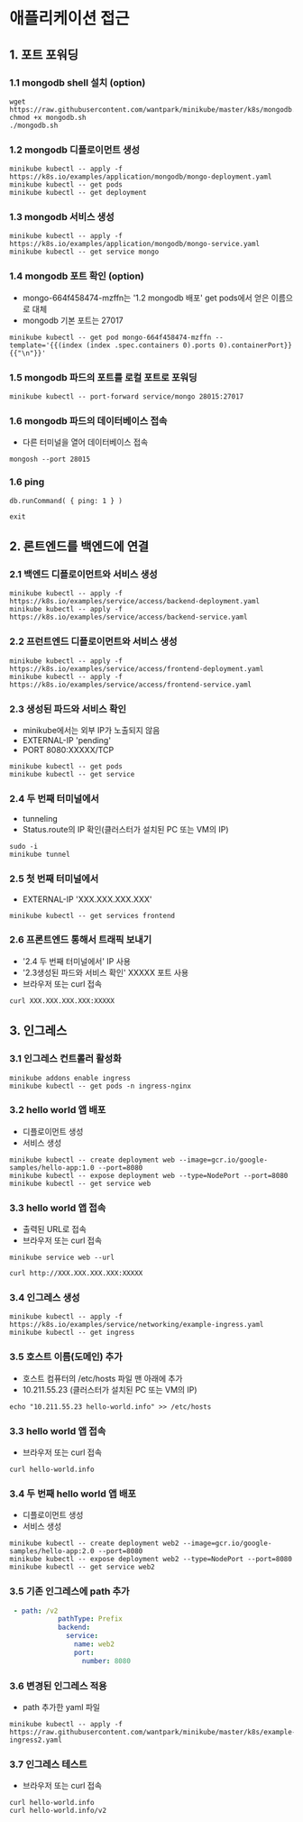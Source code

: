 # 애플리케이션 접근

## 1. 포트 포워딩

### 1.1 mongodb shell 설치 (option)

```text
wget https://raw.githubusercontent.com/wantpark/minikube/master/k8s/mongodb.sh
chmod +x mongodb.sh
./mongodb.sh
```

### 1.2 mongodb 디플로이먼트 생성

```text
minikube kubectl -- apply -f https://k8s.io/examples/application/mongodb/mongo-deployment.yaml
minikube kubectl -- get pods
minikube kubectl -- get deployment
```

### 1.3 mongodb 서비스 생성

```text
minikube kubectl -- apply -f https://k8s.io/examples/application/mongodb/mongo-service.yaml
minikube kubectl -- get service mongo
```

### 1.4 mongodb 포트 확인 (option)

-   mongo-664f458474-mzffn는 '1.2 mongodb 배포' get pods에서 얻은 이름으로 대체
-   mongodb 기본 포트는 27017

```text
minikube kubectl -- get pod mongo-664f458474-mzffn --template='{{(index (index .spec.containers 0).ports 0).containerPort}}{{"\n"}}'
```

### 1.5 mongodb 파드의 포트를 로컬 포트로 포워딩

```text
minikube kubectl -- port-forward service/mongo 28015:27017
```

### 1.6 mongodb 파드의 데이터베이스 접속

-   다른 터미널을 열어 데이터베이스 접속

```text
mongosh --port 28015
```

### 1.6 ping

```text
db.runCommand( { ping: 1 } )

exit
```

## 2. 론트엔드를 백엔드에 연결

### 2.1 백엔드 디플로이먼트와 서비스 생성

```text
minikube kubectl -- apply -f https://k8s.io/examples/service/access/backend-deployment.yaml
minikube kubectl -- apply -f https://k8s.io/examples/service/access/backend-service.yaml
```

### 2.2 프런트엔드 디플로이먼트와 서비스 생성

```text
minikube kubectl -- apply -f https://k8s.io/examples/service/access/frontend-deployment.yaml
minikube kubectl -- apply -f https://k8s.io/examples/service/access/frontend-service.yaml
```

### 2.3 생성된 파드와 서비스 확인

-   minikube에서는 외부 IP가 노출되지 않음
-   EXTERNAL-IP 'pending'
-   PORT 8080:XXXXX/TCP

```text
minikube kubectl -- get pods
minikube kubectl -- get service
```

### 2.4 두 번째 터미널에서

-   tunneling
-   Status.route의 IP 확인(클러스터가 설치된 PC 또는 VM의 IP)

```text
sudo -i
minikube tunnel
```

### 2.5 첫 번째 터미널에서

-   EXTERNAL-IP 'XXX.XXX.XXX.XXX'

```text
minikube kubectl -- get services frontend
```

### 2.6 프론트엔드 통해서 트래픽 보내기

-   '2.4 두 번째 터미널에서' IP 사용
-   '2.3생성된 파드와 서비스 확인' XXXXX 포트 사용
-   브라우저 또는 curl 접속

```text
curl XXX.XXX.XXX.XXX:XXXXX
```

## 3. 인그레스

### 3.1 인그레스 컨트롤러 활성화

```text
minikube addons enable ingress
minikube kubectl -- get pods -n ingress-nginx
```

### 3.2 hello world 앱 배포

-   디플로이먼트 생성
-   서비스 생성

```text
minikube kubectl -- create deployment web --image=gcr.io/google-samples/hello-app:1.0 --port=8080
minikube kubectl -- expose deployment web --type=NodePort --port=8080
minikube kubectl -- get service web
```

### 3.3 hello world 앱 접속

-   출력된 URL로 접속
-   브라우저 또는 curl 접속

```text
minikube service web --url

curl http://XXX.XXX.XXX.XXX:XXXXX
```

### 3.4 인그레스 생성

```text
minikube kubectl -- apply -f https://k8s.io/examples/service/networking/example-ingress.yaml
minikube kubectl -- get ingress
```

### 3.5 호스트 이름(도메인) 추가

-   호스트 컴퓨터의 /etc/hosts 파일 맨 아래에 추가
-   10.211.55.23 (클러스터가 설치된 PC 또는 VM의 IP)

```text
echo "10.211.55.23 hello-world.info" >> /etc/hosts
```

### 3.3 hello world 앱 접속

-   브라우저 또는 curl 접속

```text
curl hello-world.info
```

### 3.4 두 번째 hello world 앱 배포

-   디플로이먼트 생성
-   서비스 생성

```text
minikube kubectl -- create deployment web2 --image=gcr.io/google-samples/hello-app:2.0 --port=8080
minikube kubectl -- expose deployment web2 --type=NodePort --port=8080
minikube kubectl -- get service web2
```

### 3.5 기존 인그레스에 path 추가

```yaml
 - path: /v2
            pathType: Prefix
            backend:
              service:
                name: web2
                port:
                  number: 8080
```

### 3.6 변경된 인그레스 적용

-   path 추가한 yaml 파일

```text
minikube kubectl -- apply -f https://raw.githubusercontent.com/wantpark/minikube/master/k8s/example-ingress2.yaml
```

### 3.7 인그레스 테스트

-   브라우저 또는 curl 접속

```text
curl hello-world.info
curl hello-world.info/v2
```
